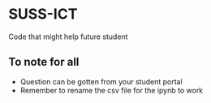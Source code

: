 # SUSS-ICT
Code that might help future student
## To note for all
- Question can be gotten from your student portal
- Remember to rename the csv file for the ipynb to work
